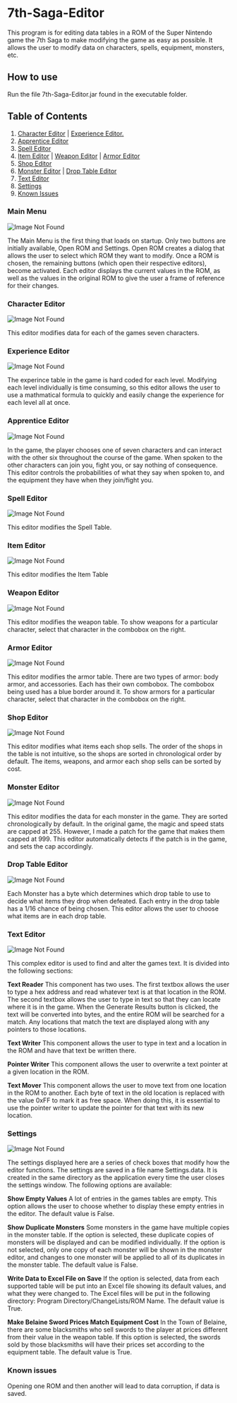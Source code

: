 # 7th-Saga-Editor

This program is for editing data tables in a ROM of the Super Nintendo game the 7th Saga to make modifying the game as easy as possible. It allows the user to modify data on characters, spells, equipment, monsters, etc. 

## How to use

Run the file 7th-Saga-Editor.jar found in the executable folder.

## Table of Contents

1. [Character Editor](#character-editor) | [Experience Editor. ](#experience-editor)
2. [Apprentice Editor](#apprentice-editor) 
3. [Spell Editor](#spell-editor) 
4. [Item Editor](#item-editor) | [Weapon Editor](#weapon-editor) | [Armor Editor](#armor-editor)
5. [Shop Editor](#shop-editor) 
6. [Monster Editor](#monster-editor) | [Drop Table Editor](#drop-table-editor)
7. [Text Editor](#text-editor) 
8. [Settings](#settings) 
9. [Known Issues](#known-issues)                            


### Main Menu
![Image Not Found](Documents/Images/Main%20Menu.png)

The Main Menu is the first thing that loads on startup. Only two buttons are initially available, Open ROM and Settings. Open ROM creates a dialog that allows the user to select which ROM they want to modify. Once a ROM is chosen, the remaining buttons (which open their respective editors), become activated. Each editor displays the current values in the ROM, as well as the values in the original ROM to give the user a frame of reference for their changes.

### Character Editor
![Image Not Found](Documents/Images/Character%20Editor.png)

This editor modifies data for each of the games seven characters.

### Experience Editor
![Image Not Found](Documents/Images/Experience%20Editor.png)

The experince table in the game is hard coded for each level. Modifying each level individually is time consuming, so this editor allows the user to use a mathmatical formula to quickly and easily change the experience for each level all at once.

### Apprentice Editor
![Image Not Found](Documents/Images/Apprentice%20Editor.png)

In the game, the player chooses one of seven characters and can interact with the other six throughout the course of the game. When spoken to the other characters can join you, fight you, or say nothing of consequence. This editor controls the probabilities of what they say when spoken to, and the equipment they have when they join/fight you. 

### Spell Editor
![Image Not Found](Documents/Images/Spell%20Editor.png)

This editor modifies the Spell Table.

### Item Editor
![Image Not Found](Documents/Images/Item%20Editor.png)

This editor modifies the Item Table

### Weapon Editor
![Image Not Found](Documents/Images/Weapon%20Editor.png)

This editor modifies the weapon table. To show weapons for a particular character, select that character in the combobox on the right.

### Armor Editor
![Image Not Found](Documents/Images/Armor%20Editor.png)

This editor modifies the armor table. There are two types of armor: body armor, and accessories. Each has their own combobox. The combobox being used has a blue border around it. To show armors for a particular character, select that character in the combobox on the right.

### Shop Editor
![Image Not Found](Documents/Images/Shop%20Editor.png)

This editor modifies what items each shop sells. The order of the shops in the table is not intuitive, so the shops are sorted in chronological order by default. The items, weapons, and armor each shop sells can be sorted by cost.

### Monster Editor
![Image Not Found](Documents/Images/Monster%20Editor.png)

This editor modifies the data for each monster in the game. They are sorted chronologically by default. In the original game, the magic and speed stats are capped at 255. However, I made a patch for the game that makes them capped at 999. This editor automatically detects if the patch is in the game, and sets the cap accordingly.

### Drop Table Editor
![Image Not Found](Documents/Images/Drop%20Table%20Editor.png)

Each Monster has a byte which determines which drop table to use to decide what items they drop when defeated. Each entry in the drop table has a 1/16 chance of being chosen. This editor allows the user to choose what items are in each drop table.

### Text Editor
![Image Not Found](Documents/Images/Text%20Editor.png)

This complex editor is used to find and alter the games text. It is divided into the following sections:

**Text Reader**
This component has two uses. The first textbox allows the user to type a hex address and read whatever text is at that location in the ROM. The second textbox allows the user to type in text so that they can locate where it is in the game. When the Generate Results button is clicked, the text will be converted into bytes, and the entire ROM will be searched for a match. Any locations that match the text are displayed along with any pointers to those locations.

**Text Writer**
This component allows the user to type in text and a location in the ROM and have that text be written there.

**Pointer Writer**
This component allows the user to overwrite a text pointer at a given location in the ROM.

**Text Mover**
This component allows the user to move text from one location in the ROM to another. Each byte of text in the old location is replaced with the value 0xFF to mark it as free space. When doing this, it is essential to use the pointer writer to update the pointer for that text with its new location.



### Settings
![Image Not Found](Documents/Images/Settings.png)

The settings displayed here are a series of check boxes that modify how the editor functions. The settings are saved in a file name Settings.data. It is created in the same directory as the application every time the user closes the settings window. The following options are available:

**Show Empty Values**
A lot of entries in the games tables are empty. This option allows the user to choose whether to display these empty entries in the editor. The default value is False.

**Show Duplicate Monsters**
Some monsters in the game have multiple copies in the monster table. If the option is selected, these duplicate copies of monsters will be displayed and can be modified individually. If the option is not selected, only one copy of each monster will be shown in the monster editor, and changes to one monster will be applied to all of its duplicates in the monster table. The default value is False.

**Write Data to Excel File on Save**
If the option is selected, data from each supported table will be put into an Excel file showing its default values, and what they were changed to. The Excel files will be put in the following directory: Program Directory/ChangeLists/ROM Name. The default value is True.

**Make Belaine Sword Prices Match Equipment Cost**
In the Town of Belaine, there are some blacksmiths who sell swords to the player at prices different from their value in the weapon table. If this option is selected, the swords sold by those blacksmiths will have their prices set according to the equipment table. The default value is True.

### Known issues
Opening one ROM and then another will lead to data corruption, if data is saved.
